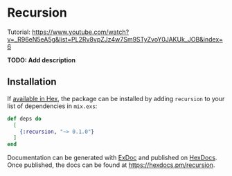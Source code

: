 # Recursion

Tutorial: https://www.youtube.com/watch?v=_R96eN5eA5g&list=PL2Rv8vpZJz4w7Sm9STyZvoY0JAKUk_JOB&index=6

**TODO: Add description**

## Installation

If [available in Hex](https://hex.pm/docs/publish), the package can be installed
by adding `recursion` to your list of dependencies in `mix.exs`:

```elixir
def deps do
  [
    {:recursion, "~> 0.1.0"}
  ]
end
```

Documentation can be generated with [ExDoc](https://github.com/elixir-lang/ex_doc)
and published on [HexDocs](https://hexdocs.pm). Once published, the docs can
be found at <https://hexdocs.pm/recursion>.

